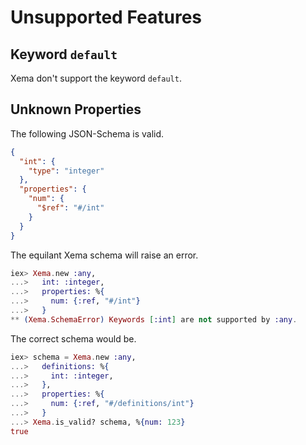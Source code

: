 # Unsupported Features

## Keyword `default`

Xema don't support the keyword `default`.

## Unknown Properties

The following JSON-Schema is valid.

```JSON
{
  "int": {
    "type": "integer"
  },
  "properties": {
    "num": {
      "$ref": "#/int"
    }
  }
}
```

The equilant Xema schema will raise an error.

```Elixir
iex> Xema.new :any,
...>   int: :integer,
...>   properties: %{
...>     num: {:ref, "#/int"}
...>   }
** (Xema.SchemaError) Keywords [:int] are not supported by :any.
```

The correct schema would be.

```Elixir
iex> schema = Xema.new :any,
...>   definitions: %{
...>     int: :integer,
...>   },
...>   properties: %{
...>     num: {:ref, "#/definitions/int"}
...>   }
...> Xema.is_valid? schema, %{num: 123}
true
```
